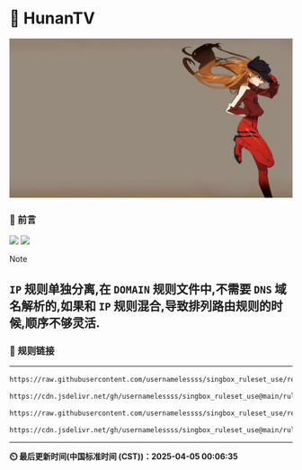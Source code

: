 
# 🧸 HunanTV
![](https://raw.githubusercontent.com/usernamelessss/picture-bed/main/images/202504042256831.jpg)
### 📣 前言
![](https://shields.io/badge/-移除重复规则-ff69b4) ![](https://shields.io/badge/-IP&nbsp;规则单独存放不与&nbsp;DOMAIN&nbsp;等混合-green)
> [!NOTE]
**`IP` 规则单独分离,在 `DOMAIN` 规则文件中,不需要 `DNS` 域名解析的,如果和 `IP` 规则混合,导致排列路由规则的时候,顺序不够灵活.**
---

###  🔗 规则链接
---

```url
https://raw.githubusercontent.com/usernamelessss/singbox_ruleset_use/refs/heads/main/rule/HunanTV/HunanTV_No_IP.json
```

```url
https://cdn.jsdelivr.net/gh/usernamelessss/singbox_ruleset_use@main/rule/HunanTV/HunanTV_No_IP.json
```

```url
https://raw.githubusercontent.com/usernamelessss/singbox_ruleset_use/refs/heads/main/rule/HunanTV/HunanTV_No_IP.srs
```

```url
https://cdn.jsdelivr.net/gh/usernamelessss/singbox_ruleset_use@main/rule/HunanTV/HunanTV_No_IP.srs
```

---
**⏲️ 最后更新时间(中国标准时间 (CST))：2025-04-05 00:06:35**